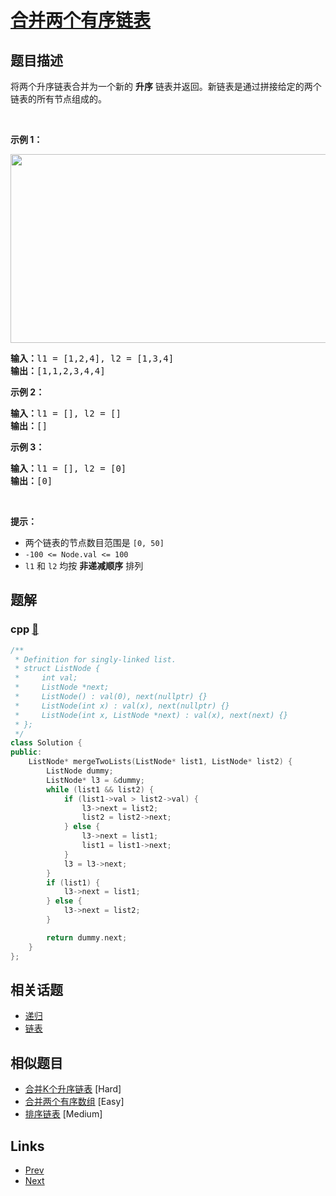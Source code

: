 
# [合并两个有序链表](https://leetcode-cn.com/problems/merge-two-sorted-lists)

## 题目描述

<p>将两个升序链表合并为一个新的 <strong>升序</strong> 链表并返回。新链表是通过拼接给定的两个链表的所有节点组成的。 </p>

<p> </p>

<p><strong>示例 1：</strong></p>
<img alt="" src="https://assets.leetcode.com/uploads/2020/10/03/merge_ex1.jpg" style="width: 662px; height: 302px;" />
<pre>
<strong>输入：</strong>l1 = [1,2,4], l2 = [1,3,4]
<strong>输出：</strong>[1,1,2,3,4,4]
</pre>

<p><strong>示例 2：</strong></p>

<pre>
<strong>输入：</strong>l1 = [], l2 = []
<strong>输出：</strong>[]
</pre>

<p><strong>示例 3：</strong></p>

<pre>
<strong>输入：</strong>l1 = [], l2 = [0]
<strong>输出：</strong>[0]
</pre>

<p> </p>

<p><strong>提示：</strong></p>

<ul>
	<li>两个链表的节点数目范围是 <code>[0, 50]</code></li>
	<li><code>-100 <= Node.val <= 100</code></li>
	<li><code>l1</code> 和 <code>l2</code> 均按 <strong>非递减顺序</strong> 排列</li>
</ul>


## 题解

### cpp [🔗](merge-two-sorted-lists.cpp) 
```cpp
/**
 * Definition for singly-linked list.
 * struct ListNode {
 *     int val;
 *     ListNode *next;
 *     ListNode() : val(0), next(nullptr) {}
 *     ListNode(int x) : val(x), next(nullptr) {}
 *     ListNode(int x, ListNode *next) : val(x), next(next) {}
 * };
 */
class Solution {
public:
    ListNode* mergeTwoLists(ListNode* list1, ListNode* list2) {
        ListNode dummy;
        ListNode* l3 = &dummy;
        while (list1 && list2) {
            if (list1->val > list2->val) {
                l3->next = list2;
                list2 = list2->next;
            } else {
                l3->next = list1;
                list1 = list1->next;
            }
            l3 = l3->next;
        }
        if (list1) {
            l3->next = list1;
        } else {
            l3->next = list2;
        }

        return dummy.next;
    }
};
```


## 相关话题

- [递归](../../tags/recursion.md) 
- [链表](../../tags/linked-list.md) 


## 相似题目

- [合并K个升序链表](../merge-k-sorted-lists/README.md)  [Hard] 
- [合并两个有序数组](../merge-sorted-array/README.md)  [Easy] 
- [排序链表](../sort-list/README.md)  [Medium] 


## Links

- [Prev](../valid-parentheses/README.md) 
- [Next](../generate-parentheses/README.md) 

